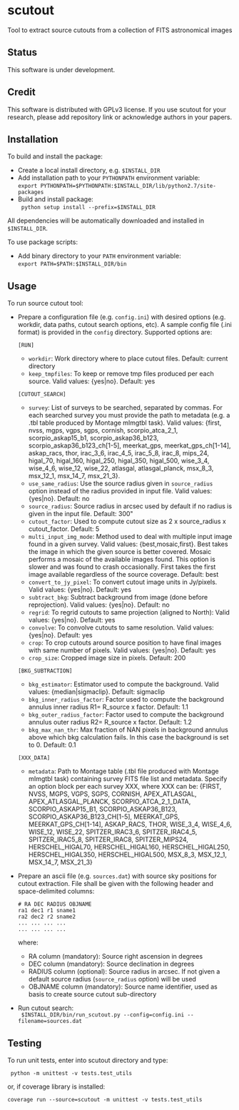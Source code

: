 # scutout
Tool to extract source cutouts from a collection of FITS astronomical images

## **Status**
This software is under development.

## **Credit**
This software is distributed with GPLv3 license. If you use scutout for your research, please add repository link or acknowledge authors in your papers.

## **Installation**  

To build and install the package:    

* Create a local install directory, e.g. ```$INSTALL_DIR```
* Add installation path to your ```PYTHONPATH``` environment variable:   
  ``` export PYTHONPATH=$PYTHONPATH:$INSTALL_DIR/lib/python2.7/site-packages ```
* Build and install package:   
  ``` python setup install --prefix=$INSTALL_DIR```   

All dependencies will be automatically downloaded and installed in ```$INSTALL_DIR```.   
     
To use package scripts:

* Add binary directory to your ```PATH``` environment variable:   
  ``` export PATH=$PATH:$INSTALL_DIR/bin ```    

## **Usage**  

To run source cutout tool:

* Prepare a configuration file (e.g. ```config.ini```) with desired options (e.g. workdir, data paths, cutout search options, etc). A sample config file (.ini format) is provided in the ```config``` directory. Supported options are:        

  `[RUN]`
    - `workdir`: Work directory where to place cutout files. Default: current directory
    - `keep_tmpfiles`: To keep or remove tmp files produced per each source. Valid values: {yes|no}. Default: yes    
    
  `[CUTOUT_SEARCH]`
    - `survey`: List of surveys to be searched, separated by commas. For each searched survey you must provide the path to metadata (e.g. a .tbl table produced by Montage mImgtbl task). Valid values: {first, nvss, mgps, vgps, sgps, cornish, scorpio_atca_2_1, scorpio_askap15_b1, scorpio_askap36_b123, scorpio_askap36_b123_ch[1-5], meerkat_gps, meerkat_gps_ch[1-14], askap_racs, thor, irac_3_6, irac_4_5, irac_5_8, irac_8, mips_24, higal_70, higal_160, higal_250, higal_350, higal_500, wise_3_4, wise_4_6, wise_12, wise_22, atlasgal, atlasgal_planck, msx_8_3, msx_12_1, msx_14_7, msx_21_3}.    
    - `use_same_radius`: Use the source radius given in `source_radius` option instead of the radius provided in input file. Valid values: {yes|no}. Default: no
    - `source_radius`: Source radius in arcsec used by default if no radius is given in the input file. Default: 300"
    - `cutout_factor`: Used to compute cutout size as 2 x source_radius x cutout_factor. Default: 5
    - `multi_input_img_mode`: Method used to deal with multiple input image found in a given survey. Valid values: {best,mosaic,first}. Best takes the image in which the given source is better covered. Mosaic performs a mosaic of the available images found. This option is slower and was found to crash occasionally. First takes the first image available regardless of the source coverage. Default: best
    - `convert_to_jy_pixel`: To convert cutout image units in Jy/pixels. Valid values: {yes|no}. Default: yes
    - `subtract_bkg`: Subtract background from image (done before reprojection). Valid values: {yes|no}. Default: no
    - `regrid`: To regrid cutouts to same projection (aligned to North): Valid values: {yes|no}. Default: yes
    - `convolve`: To convolve cutouts to same resolution. Valid values: {yes|no}. Default: yes
    - `crop`: To crop cutouts around source position to have final images with same number of pixels. Valid values: {yes|no}. Default: yes
    - `crop_size`: Cropped image size in pixels. Default: 200
    
  `[BKG_SUBTRACTION]`    
    - `bkg_estimator`: Estimator used to compute the background. Valid values: {median|sigmaclip}. Default: sigmaclip
    - `bkg_inner_radius_factor`: Factor used to compute the background annulus inner radius R1= R_source x factor. Default: 1.1
    - `bkg_outer_radius_factor`: Factor used to compute the background annulus outer radius R2= R_source x factor. Default: 1.2
    - `bkg_max_nan_thr`: Max fraction of NAN pixels in background annulus above which bkg calculation fails. In this case the background is set to 0. Default: 0.1
    
  `[XXX_DATA]`
    - `metadata`: Path to Montage table (.tbl file produced with Montage mImgtbl task) containing survey FITS file list and metadata. Specify an option block per each survey XXX, where XXX can be: {FIRST, NVSS, MGPS, VGPS, SGPS, CORNISH, APEX_ATLASGAL, APEX_ATLASGAL_PLANCK, SCORPIO_ATCA_2_1_DATA, SCORPIO_ASKAP15_B1, SCORPIO_ASKAP36_B123, SCORPIO_ASKAP36_B123_CH[1-5], MEERKAT_GPS, MEERKAT_GPS_CH[1-14], ASKAP_RACS, THOR, WISE_3_4, WISE_4_6, WISE_12, WISE_22, SPITZER_IRAC3_6, SPITZER_IRAC4_5, SPITZER_IRAC5_8, SPITZER_IRAC8, SPITZER_MIPS24, HERSCHEL_HIGAL70, HERSCHEL_HIGAL160, HERSCHEL_HIGAL250, HERSCHEL_HIGAL350, HERSCHEL_HIGAL500, MSX_8_3, MSX_12_1, MSX_14_7, MSX_21_3}   
    
    
* Prepare an ascii file (e.g. ```sources.dat```) with source sky positions for cutout extraction. File shall be given with the following header and space-delimited columns:    
    
    ```# RA DEC RADIUS OBJNAME```    
    ```ra1 dec1 r1 sname1```    
    ```ra2 dec2 r2 sname2```    
    ```... ... ... ...```     
    ```... ... ... ...```    
         
    where:    
    - RA column (mandatory): Source right ascension in degrees   
    - DEC column (mandatory): Source declination in degrees    
    - RADIUS column (optional): Source radius in arcsec. If not given a default source radius (```source_radius``` option) will be used   
    - OBJNAME column (mandatory): Source name identifier, used as basis to create source cutout sub-directory    

* Run cutout search:   
  ``` $INSTALL_DIR/bin/run_scutout.py --config=config.ini --filename=sources.dat```   

## **Testing** 

To run unit tests, enter into scutout directory and type:

``` python -m unittest -v tests.test_utils```

or, if coverage library is installed:

``` coverage run --source=scutout -m unittest -v tests.test_utils ```
